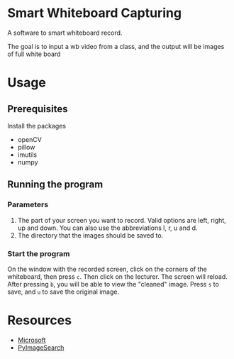 # Smart Whiteboard Capturing
A software to smart whiteboard record.

The goal is to input a wb video from a class,
and the output will be images of full white board

# Usage
## Prerequisites
Install the packages
- openCV
- pillow
- imutils
- numpy

## Running the program
### Parameters
1. The part of your screen you want to record. Valid options are left, right, up and down.
You can also use the abbreviations l, r, u and d.
2. The directory that the images should be saved to.

### Start the program
On the window with the recorded screen, click on the corners of the whiteboard, then press `c`.
Then click on the lecturer. The screen will reload. After pressing `b`, you will be able to view
the "cleaned" image. Press `s` to save, and `u` to save the original image.

# Resources
- [Microsoft](https://www.microsoft.com/en-us/research/uploads/prod/2016/12/Whiteboard-It.pdf)
- [PyImageSearch](https://www.pyimagesearch.com/)
